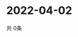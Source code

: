 # 2022-04-02
  共 0条

  <!-- BEGIN -->
  <!-- 最后更新时间Sat Apr 02 2022 21:02:48 GMT+0000 (Coordinated Universal Time) -->
  
  <!-- END -->
  
  